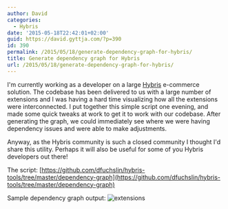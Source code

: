 ```yaml
---
author: David
categories:
  - Hybris
date: '2015-05-18T22:42:01+02:00'
guid: https://david.gyttja.com/?p=390
id: 390
permalink: /2015/05/18/generate-dependency-graph-for-hybris/
title: Generate dependency graph for Hybris
url: /2015/05/18/generate-dependency-graph-for-hybris/
---
```



I'm currently working as a developer on a large [Hybris](https://www.hybris.com/en/) e-commerce solution. The codebase has been delivered to us with a large number of extensions and I was having a hard time visualizing how all the extensions were interconnected. I put together this simple script one evening, and made some quick tweaks at work to get it to work with our codebase. After generating the graph, we could immediately see where we were having dependency issues and were able to make adjustments.

<!--more-->

Anyway, as the Hybris community is such a closed community I thought I'd share this utility. Perhaps it will also be useful for some of you Hybris developers out there!

The script: [https://github.com/dfuchslin/hybris-tools/tree/master/dependency-graph](https://github.com/dfuchslin/hybris-tools/tree/master/dependency-graph)

Sample dependency graph output:
![extensions](/images/2015/05/extensions.svg)
